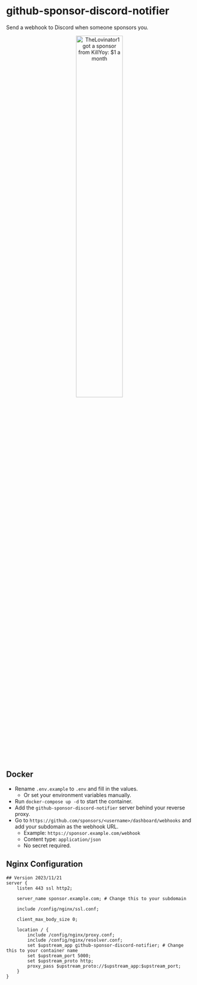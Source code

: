 # github-sponsor-discord-notifier

Send a webhook to Discord when someone sponsors you.

<p align="center">
    <img alt="TheLovinator1 got a sponsor from KillYoy: $1 a month" src="https://github.com/TheLovinator1/github-sponsor-discord-notifier/blob/master/.github/example.png?raw=true" loading="lazy" width="50%" height="50%" />
</p>

## Docker

- Rename `.env.example` to `.env` and fill in the values.
  - Or set your environment variables manually.
- Run `docker-compose up -d` to start the container.
- Add the `github-sponsor-discord-notifier` server behind your reverse proxy.
- Go to `https://github.com/sponsors/<username>/dashboard/webhooks` and add your subdomain as the webhook URL.
  - Example: `https://sponsor.example.com/webhook`
  - Content type: `application/json`
  - No secret required.

## Nginx Configuration

```nginx
## Version 2023/11/21
server {
    listen 443 ssl http2;

    server_name sponsor.example.com; # Change this to your subdomain

    include /config/nginx/ssl.conf;

    client_max_body_size 0;

    location / {
        include /config/nginx/proxy.conf;
        include /config/nginx/resolver.conf;
        set $upstream_app github-sponsor-discord-notifier; # Change this to your container name
        set $upstream_port 5000;
        set $upstream_proto http;
        proxy_pass $upstream_proto://$upstream_app:$upstream_port;
    }
}
```
